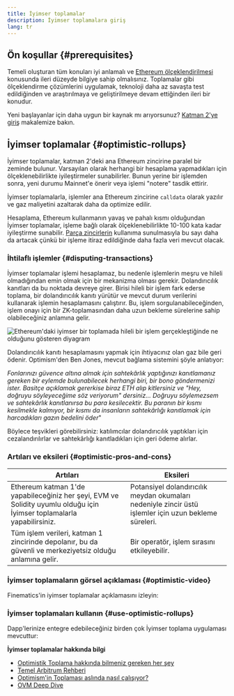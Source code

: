 ```yaml
---
title: İyimser toplamalar
description: İyimser toplamalara giriş
lang: tr
---
```


## Ön koşullar {#prerequisites}

Temeli oluşturan tüm konuları iyi anlamalı ve [Ethereum ölçeklendirilmesi](/developers/docs/scaling/) konusunda ileri düzeyde bilgiye sahip olmalısınız. Toplamalar gibi ölçeklendirme çözümlerini uygulamak, teknoloji daha az savaşta test edildiğinden ve araştırılmaya ve geliştirilmeye devam ettiğinden ileri bir konudur.

Yeni başlayanlar için daha uygun bir kaynak mı arıyorsunuz? [Katman 2'ye giriş](/layer-2/) makalemize bakın.

## İyimser toplamalar {#optimistic-rollups}

İyimser toplamalar, katman 2'deki ana Ethereum zincirine paralel bir zeminde bulunur. Varsayılan olarak herhangi bir hesaplama yapmadıkları için ölçeklenebilirlikte iyileştirmeler sunabilirler. Bunun yerine bir işlemden sonra, yeni durumu Mainnet'e önerir veya işlemi "notere" tasdik ettirir.

İyimser toplamalarla, işlemler ana Ethereum zincirine `calldata` olarak yazılır ve gaz maliyetini azaltarak daha da optimize edilir.

Hesaplama, Ethereum kullanmanın yavaş ve pahalı kısmı olduğundan İyimser toplamalar, işleme bağlı olarak ölçeklenebilirlikte 10-100 kata kadar iyileştirme sunabilir. [Parça zincirlerin](/roadmap/danksharding) kullanıma sunulmasıyla bu sayı daha da artacak çünkü bir işleme itiraz edildiğinde daha fazla veri mevcut olacak.

### İhtilaflı işlemler {#disputing-transactions}

İyimser toplamalar işlemi hesaplamaz, bu nedenle işlemlerin meşru ve hileli olmadığından emin olmak için bir mekanizma olması gerekir. Dolandırıcılık kanıtları da bu noktada devreye girer. Birisi hileli bir işlem fark ederse toplama, bir dolandırıcılık kanıtı yürütür ve mevcut durum verilerini kullanarak işlemin hesaplamasını çalıştırır. Bu, işlem sorgulanabileceğinden, işlem onayı için bir ZK-toplamasından daha uzun bekleme sürelerine sahip olabileceğiniz anlamına gelir.

![Ethereum'daki iyimser bir toplamada hileli bir işlem gerçekleştiğinde ne olduğunu gösteren diyagram](./optimistic-rollups.png)

Dolandırıcılık kanıtı hesaplamasını yapmak için ihtiyacınız olan gaz bile geri ödenir. Optimism'den Ben Jones, mevcut bağlama sistemini şöyle anlatıyor:

_Fonlarınızı güvence altına almak için sahtekârlık yaptığınızı kanıtlamanız gereken bir eylemde bulunabilecek herhangi biri, bir bono göndermenizi ister. Basitçe açıklamak gererkise biraz ETH alıp kitlersiniz ve "Hey, doğruyu söyleyeceğime söz veriyorum" dersiniz... Doğruyu söylemezsem ve sahtekârlık kanıtlanırsa bu para kesilecektir. Bu paranın bir kısmı kesilmekle kalmıyor, bir kısmı da insanların sahtekârlığı kanıtlamak için harcadıkları gazın bedelini öder_"

Böylece teşvikleri görebilirsiniz: katılımcılar dolandırıcılık yaptıkları için cezalandırılırlar ve sahtekârlığı kanıtladıkları için geri ödeme alırlar.

### Artıları ve eksileri {#optimistic-pros-and-cons}

| Artıları                                                                                                               | Eksileri                                                                                              |
| ---------------------------------------------------------------------------------------------------------------------- | ----------------------------------------------------------------------------------------------------- |
| Ethereum katman 1'de yapabileceğiniz her şeyi, EVM ve Solidity uyumlu olduğu için İyimser toplamalarla yapabilirsiniz. | Potansiyel dolandırıcılık meydan okumaları nedeniyle zincir üstü işlemler için uzun bekleme süreleri. |
| Tüm işlem verileri, katman 1 zincirinde depolanır, bu da güvenli ve merkeziyetsiz olduğu anlamına gelir.               | Bir operatör, işlem sırasını etkileyebilir.                                                           |

### İyimser toplamaların görsel açıklaması {#optimistic-video}

Finematics'in iyimser toplamalar açıklamasını izleyin:

<YouTube id="7pWxCklcNsU" start="263" />

### İyimser toplamaları kullanın {#use-optimistic-rollups}

Dapp'lerinize entegre edebileceğiniz birden çok İyimser toplama uygulaması mevcuttur:

<RollupProductDevDoc rollupType="optimistic" />

**İyimser toplamalar hakkında bilgi**

- [Optimistik Toplama hakkında bilmeniz gereken her şey](https://research.paradigm.xyz/rollups)
- [Temel Arbitrum Rehberi](https://newsletter.banklesshq.com/p/the-essential-guide-to-arbitrum)
- [Optimism'in Toplaması aslında nasıl çalışıyor?](https://www.paradigm.xyz/2021/01/how-does-optimisms-rollup-really-work)
- [OVM Deep Dive](https://medium.com/ethereum-optimism/ovm-deep-dive-a300d1085f52)
